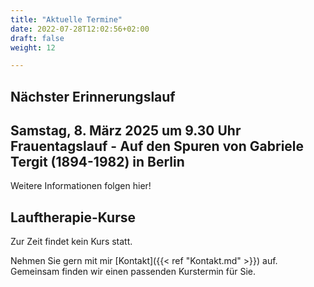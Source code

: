 ```yaml
---
title: "Aktuelle Termine"
date: 2022-07-28T12:02:56+02:00
draft: false
weight: 12

---
```


## Nächster Erinnerungslauf

## Samstag, 8. März 2025 um 9.30 Uhr Frauentagslauf - Auf den Spuren von Gabriele Tergit (1894-1982) in Berlin

Weitere Informationen folgen hier!


## Lauftherapie-Kurse

Zur Zeit findet kein Kurs statt. 

Nehmen Sie gern mit mir [Kontakt]({{< ref "Kontakt.md" >}}) auf. Gemeinsam finden wir einen passenden Kurstermin für Sie. 





